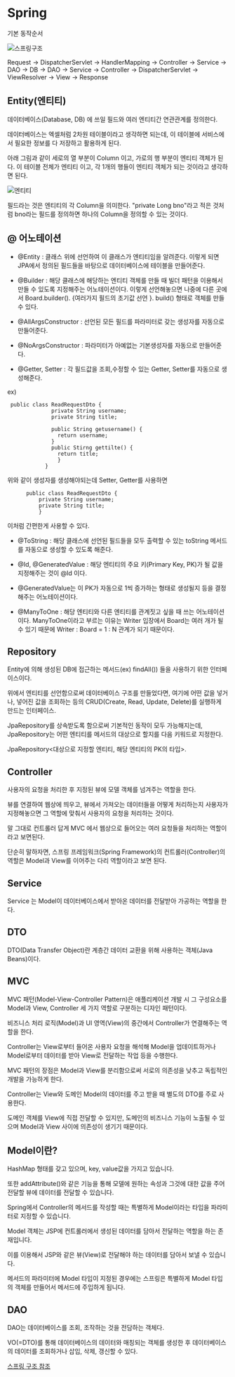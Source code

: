 # Spring

기본 동작순서

![스프링구조](https://t1.daumcdn.net/cfile/tistory/996CA6455B90B6CC4E)

Request -> DispatcherServlet -> HandlerMapping -> Controller -> Service -> DAO -> DB -> DAO -> Service -> Controller -> DispatcherServlet -> ViewResolver -> View -> Response



## Entity(엔티티)

데이터베이스(Database, DB) 에 쓰일 필드와 여러 엔티티간 연관관계를 정의한다.

데이터베이스는 엑셀처럼 2차원 테이블이라고 생각하면 되는데, 이 테이블에 서비스에서 필요한 정보를 다 저장하고 활용하게 된다.

아래 그림과 같이 세로의 열 부분이 Column 이고, 가로의 행 부분이 엔티티 객체가 된다. 이 테이블 전체가 엔티티 이고, 각 1개의 행들이 엔티티 객체가 되는 것이라고 생각하면 된다.

![엔티티](https://img1.daumcdn.net/thumb/R1280x0/?scode=mtistory2&fname=https%3A%2F%2Fblog.kakaocdn.net%2Fdn%2Fb26BcK%2Fbtq0AqdUhJD%2FM3ke7l3LtH5BFDIbAtPztk%2Fimg.png)

필드라는 것은 엔티티의 각 Column을 의미한다. "private Long bno"라고 적은 것처럼 bno라는 필드를 정의하면 하나의 Column을 정의할 수 있는 것이다.

## @ 어노테이션

- @Entity : 클래스 위에 선언하여 이 클래스가 엔티티임을 알려준다. 이렇게 되면 JPA에서 정의된 필드들을 바탕으로 데이터베이스에 테이블을 만들어준다.

- @Builder : 해당 클래스에 해당하는 엔티티 객체를 만들 때 빌더 패턴을 이용해서 만들 수 있도록 지정해주는 어노테이션이다. 이렇게 선언해놓으면 나중에 다른 곳에서 Board.builder(). {여러가지 필드의 초기값 선언 }. build() 형태로 객체를 만들 수 있다.

- @AllArgsConstructor : 선언된 모든 필드를 파라미터로 갖는 생성자를 자동으로 만들어준다.

- @NoArgsConstructor : 파라미터가 아예없는 기본생성자를 자동으로 만들어준다.

- @Getter, Setter : 각 필드값을 조회,수정할 수 있는 Getter, Setter를 자동으로 생성해준다. 

ex)

     public class ReadRequestDto {
                  private String username; 
                  private String title;
                  
                  public String getusername() {
                    return username;
                  }
                  public Stirng gettilte() {
                    return title;
                    }
                }

위와 같이 생성자를 생성해야되는데 Setter, Getter를 사용하면

          public class ReadRequestDto {
              private String username; 
              private String title;
              }

이처럼 간편한게 사용할 수 있다.

- @ToString : 해당 클래스에 선언된 필드들을 모두 출력할 수 있는 toString 메서드를 자동으로 생성할 수 있도록 해준다.

- @Id, @GeneratedValue : 해당 엔티티의 주요 키(Primary Key, PK)가 될 값을 지정해주는 것이 @Id 이다. 
 
- @GeneratedValue는 이 PK가 자동으로 1씩 증가하는 형태로 생성될지 등을 결정해주는 어노테이션이다.

- @ManyToOne : 해당 엔티티와 다른 엔티티를 관계짓고 싶을 때 쓰는 어노테이션이다. ManyToOne이라고 부르는 이유는 Writer 입장에서 Board는 여러 개가 될 수 있기 때문에 Writer : Board = 1 : N 관계가 되기 때문이다.

## Repository

Entity에 의해 생성된 DB에 접근하는 메서드(ex) findAll()) 들을 사용하기 위한 인터페이스이다.

위에서 엔티티를 선언함으로써 데이터베이스 구조를 만들었다면, 여기에 어떤 값을 넣거나, 넣어진 값을 조회하는 등의 CRUD(Create, Read, Update, Delete)를 실행하게 만드는 인터페이스.

JpaRepository를 상속받도록 함으로써 기본적인 동작이 모두 가능해지는데, JpaRepository는 어떤 엔티티를 메서드의 대상으로 할지를 다음 키워드로 지정한다. 

JpaRepository<대상으로 지정할 엔티티, 해당 엔티티의 PK의 타입>.

## Controller

사용자의 요청을 처리한 후 지정된 뷰에 모델 객체를 넘겨주는 역할을 한다. 

뷰를 연결하여 웹상에 띄우고, 뷰에서 가져오는 데이터들을 어떻게 처리하는지 사용자가 지정해놓으면 그 역할에 맞춰서 사용자의 요청을 처리하는 것이다. 

말 그대로 컨트롤러 답게 MVC 에서 웹상으로 들어오는 여러 요청들을 처리하는 역할이라고 보면된다. 

단순히 말하자면, 스프링 프레임워크(Spring Framework)의 컨트롤러(Controller)의 역할은 Model과 View를 이어주는 다리 역할이라고 보면 된다.

## Service

Service 는 Model이 데이터베이스에서 받아온 데이터를 전달받아 가공하는 역할을 한다.

## DTO

DTO(Data Transfer Object)란 계층간 데이터 교환을 위해 사용하는 객체(Java Beans)이다.

## MVC

MVC 패턴(Model-View-Controller Pattern)은 애플리케이션 개발 시 그 구성요소를 Model과 View, Controller 세 가지 역할로 구분하는 디자인 패턴이다.

비즈니스 처리 로직(Model)과 UI 영역(View)의 중간에서 Controller가 연결해주는 역할을 한다.

Controller는 View로부터 들어온 사용자 요청을 해석해 Model을 업데이트하거나 Model로부터 데이터를 받아 View로 전달하는 작업 등을 수행한다.

MVC 패턴의 장점은 Model과 View를 분리함으로써 서로의 의존성을 낮추고 독립적인 개발을 가능하게 한다.

Controller는 View와 도메인 Model의 데이터를 주고 받을 때 별도의 DTO를 주로 사용한다. 

도메인 객체를 View에 직접 전달할 수 있지만, 도메인의 비즈니스 기능이 노출될 수 있으며 Model과 View 사이에 의존성이 생기기 때문이다.

## Model이란?

HashMap 형태를 갖고 있으며, key, value값을 가지고 있습니다. 

또한 addAttribute()와 같은 기능을 통해 모델에 원하는 속성과 그것에 대한 값을 주어 전달할 뷰에 데이터를 전달할 수 있습니다.

Spring에서 Controller의 메서드를 작성할 때는 특별하게 Model이라는 타입을 파라미터로 지정할 수 있습니다. 

Model 객체는 JSP에 컨트롤러에서 생성된 데이터를 담아서 전달하는 역할을 하는 존재입니다. 

이를 이용해서 JSP와 같은 뷰(View)로 전달해야 하는 데이터를 담아서 보낼 수 있습니다. 

메서드의 파라미터에 Model 타입이 지정된 경우에는 스프링은 특별하게 Model 타입의 객체를 만들어서 메서드에 주입하게 됩니다.

## DAO

DAO는 데이터베이스를 조회, 조작하는 것을 전담하는 객체다. 

VO(=DTO)를 통해 데이터베이스의 데이터와 매칭되는 객체를 생성한 후 데이터베이스의 데이터를 조회하거나 삽입, 삭제, 갱신할 수 있다.


[스프링 구조 참조](https://coder-in-war.tistory.com/entry/Spring-12-DAO-DTO-Entity%EC%99%80-%EC%8A%A4%ED%94%84%EB%A7%81-%ED%8C%A8%ED%82%A4%EC%A7%80%EC%9D%98-%EC%A0%84%EC%B2%B4-%EA%B5%AC%EC%A1%B0)
